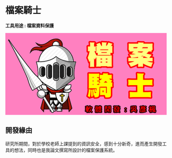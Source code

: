 # 檔案騎士

**工具用途 : 檔案資料保護**


![檔案騎士](https://github.com/daidaiprince/File-Knight/blob/main/image/splash_logo.png?raw=true "檔案騎士")

## 開發緣由
研究所期間，對於學校老師上課提到的資訊安全，感到十分新奇，進而產生開發工具的想法，同時也是我論文撰寫所設計的檔案保護系統。


